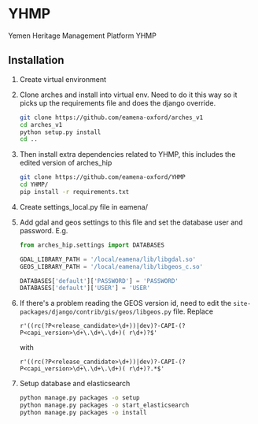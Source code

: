 # YHMP
Yemen Heritage Management Platform
YHMP


## Installation

1. Create virtual environment
2. Clone arches and install into virtual env. Need to do it this way so it picks up the requirements file and does 
the django override.
    ```bash
    git clone https://github.com/eamena-oxford/arches_v1
    cd arches_v1
    python setup.py install
    cd ..
    ```
2. Then install extra dependencies related to YHMP, this includes the edited version of arches_hip
    ```bash
    git clone https://github.com/eamena-oxford/YHMP
    cd YHMP/
    pip install -r requirements.txt
    ```
4. Create settings_local.py file in eamena/
5. Add gdal and geos settings to this file and set the database user and password.
E.g.
    ```python
    from arches_hip.settings import DATABASES
    
    GDAL_LIBRARY_PATH = '/local/eamena/lib/libgdal.so'
    GEOS_LIBRARY_PATH = '/local/eamena/lib/libgeos_c.so'
    
    DATABASES['default']['PASSWORD'] = 'PASSWORD'
    DATABASES['default']['USER'] = 'USER'
    ```
6. If there's a problem reading the GEOS version id, need to edit the `site-packages/django/contrib/gis/geos/libgeos.py` file. 
Replace 
    ```
    r'((rc(?P<release_candidate>\d+))|dev)?-CAPI-(?P<capi_version>\d+\.\d+\.\d+)( r\d+)?$'
    ```
    with
    ```
    r'((rc(?P<release_candidate>\d+))|dev)?-CAPI-(?P<capi_version>\d+\.\d+\.\d+)( r\d+)?.*$'
    ```

8. Setup database and elasticsearch
    ```bash
    python manage.py packages -o setup
    python manage.py packages -o start_elasticsearch
    python manage.py packages -o install
    ```